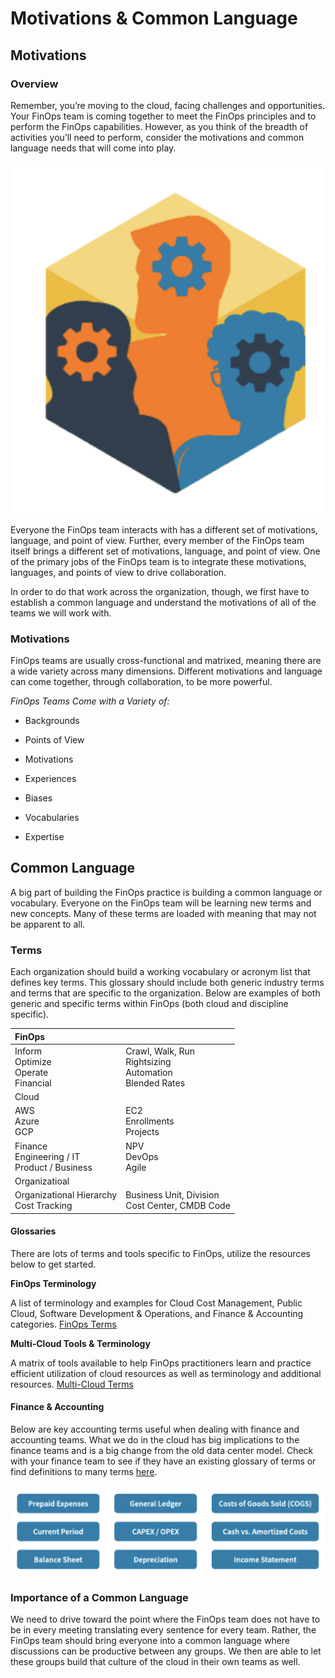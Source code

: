 # Motivations & Common Language

## Motivations

### Overview

 Remember, you’re moving to the cloud, facing challenges and opportunities. Your FinOps team is coming together to meet the FinOps principles and to perform the FinOps capabilities. However, as you think of the breadth of activities you’ll need to perform, consider the motivations and common language needs that will come into play.

 ![overview motivation](images/course/35-focp.png)

 Everyone the FinOps team interacts with has a different set of motivations, language, and point of view. Further, every member of the FinOps team itself brings a different set of motivations, language, and point of view. One of the primary jobs of the FinOps team is to integrate these motivations, languages, and points of view to drive collaboration.

 In order to do that work across the organization, though, we first have to establish a common language and understand the motivations of all of the teams we will work with.

### Motivations

 FinOps teams are usually cross-functional and matrixed, meaning there are a wide variety across many dimensions. Different motivations and language can come together, through collaboration, to be more powerful.

 *FinOps Teams Come with a Variety of:*

 * Backgrounds
 * Points of View
 * Motivations
 * Experiences

 * Biases
 * Vocabularies
 * Expertise

## Common Language

 A big part of building the FinOps practice is building a common language or vocabulary. Everyone on the FinOps team will be learning new terms and new concepts. Many of these terms are loaded with meaning that may not be apparent to all.

### Terms

 Each organization should build a working vocabulary or acronym list that defines key terms. This glossary should include both generic industry terms and terms that are specific to the organization. Below are examples of both generic and specific terms within FinOps (both cloud and discipline specific).

 | FinOps | |
 |:--- |:----|
 | Inform <br/> Optimize <br/> Operate <br/> Financial | Crawl, Walk, Run <br/>  Rightsizing <br/> Automation <br/> Blended Rates |
 | Cloud | |
 | AWS <br/> Azure <br/> GCP | EC2 <br/> Enrollments <br/> Projects |
 | Finance <br/> Engineering / IT <br/> Product / Business | NPV <br/> DevOps <br/> Agile |
 | Organizatioal | |
 | Organizational Hierarchy  <br/> Cost Tracking | Business Unit, Division  <br/> Cost Center, CMDB Code |

#### Glossaries

 There are lots of terms and tools specific to FinOps, utilize the resources below to get started.

 **FinOps Terminology**

 A list of terminology and examples for Cloud Cost Management, Public Cloud, Software Development & Operations, and Finance & Accounting categories. [FinOps Terms](https://fino.ps/C2UHWT)

 **Multi-Cloud Tools & Terminology**

 A matrix of tools available to help FinOps practitioners learn and practice efficient utilization of cloud resources as well as terminology and additional resources. [Multi-Cloud Terms](https://fino.ps/LCvUwP)


#### Finance & Accounting

 Below are key accounting terms useful when dealing with finance and accounting teams. What we do in the cloud has big implications to the finance teams and is a big change from the old data center model. Check with your finance team to see if they have an existing glossary of terms or find definitions to many terms [here](https://fino.ps/zw60U7).

 ![finance and accounting](images/course/36-focp.png) 

### Importance of a Common Language

 We need to drive toward the point where the FinOps team does not have to be in every meeting translating every sentence for every team. Rather, the FinOps team should bring everyone into a common language where discussions can be productive between any groups. We then are able to let these groups build that culture of the cloud in their own teams as well.